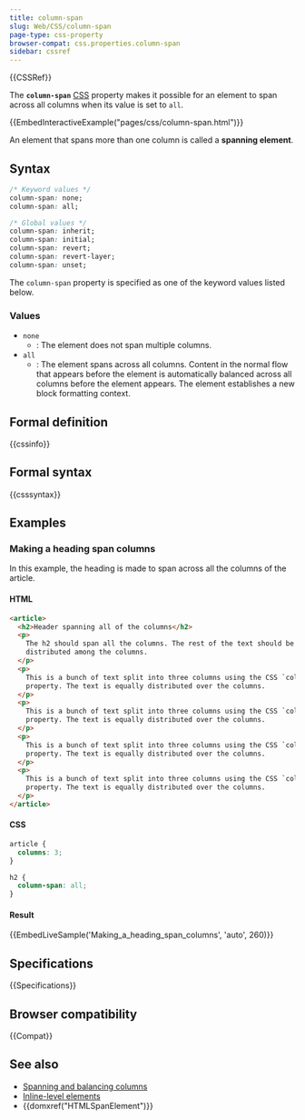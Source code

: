 ```yaml
---
title: column-span
slug: Web/CSS/column-span
page-type: css-property
browser-compat: css.properties.column-span
sidebar: cssref
---
```


{{CSSRef}}

The **`column-span`** [CSS](/en-US/docs/Web/CSS) property makes it possible for an element to span across all columns when its value is set to `all`.

{{EmbedInteractiveExample("pages/css/column-span.html")}}

An element that spans more than one column is called a **spanning element**.

## Syntax

```css
/* Keyword values */
column-span: none;
column-span: all;

/* Global values */
column-span: inherit;
column-span: initial;
column-span: revert;
column-span: revert-layer;
column-span: unset;
```

The `column-span` property is specified as one of the keyword values listed below.

### Values

- `none`
  - : The element does not span multiple columns.
- `all`
  - : The element spans across all columns. Content in the normal flow that appears before the element is automatically balanced across all columns before the element appears. The element establishes a new block formatting context.

## Formal definition

{{cssinfo}}

## Formal syntax

{{csssyntax}}

## Examples

### Making a heading span columns

In this example, the heading is made to span across all the columns of the article.

#### HTML

```html
<article>
  <h2>Header spanning all of the columns</h2>
  <p>
    The h2 should span all the columns. The rest of the text should be
    distributed among the columns.
  </p>
  <p>
    This is a bunch of text split into three columns using the CSS `columns`
    property. The text is equally distributed over the columns.
  </p>
  <p>
    This is a bunch of text split into three columns using the CSS `columns`
    property. The text is equally distributed over the columns.
  </p>
  <p>
    This is a bunch of text split into three columns using the CSS `columns`
    property. The text is equally distributed over the columns.
  </p>
  <p>
    This is a bunch of text split into three columns using the CSS `columns`
    property. The text is equally distributed over the columns.
  </p>
</article>
```

#### CSS

```css
article {
  columns: 3;
}

h2 {
  column-span: all;
}
```

#### Result

{{EmbedLiveSample('Making_a_heading_span_columns', 'auto', 260)}}

## Specifications

{{Specifications}}

## Browser compatibility

{{Compat}}

## See also

- [Spanning and balancing columns](/en-US/docs/Web/CSS/CSS_multicol_layout/Spanning_balancing_columns)
- [Inline-level elements](/en-US/docs/Glossary/Inline-level_content)
- {{domxref("HTMLSpanElement")}}
